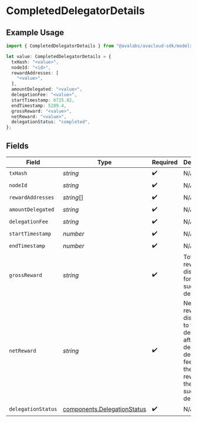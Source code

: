 # CompletedDelegatorDetails

## Example Usage

```typescript
import { CompletedDelegatorDetails } from "@avalabs/avacloud-sdk/models/components";

let value: CompletedDelegatorDetails = {
  txHash: "<value>",
  nodeId: "<id>",
  rewardAddresses: [
    "<value>",
  ],
  amountDelegated: "<value>",
  delegationFee: "<value>",
  startTimestamp: 6725.82,
  endTimestamp: 5289.4,
  grossReward: "<value>",
  netReward: "<value>",
  delegationStatus: "completed",
};
```

## Fields

| Field                                                                                                                        | Type                                                                                                                         | Required                                                                                                                     | Description                                                                                                                  |
| ---------------------------------------------------------------------------------------------------------------------------- | ---------------------------------------------------------------------------------------------------------------------------- | ---------------------------------------------------------------------------------------------------------------------------- | ---------------------------------------------------------------------------------------------------------------------------- |
| `txHash`                                                                                                                     | *string*                                                                                                                     | :heavy_check_mark:                                                                                                           | N/A                                                                                                                          |
| `nodeId`                                                                                                                     | *string*                                                                                                                     | :heavy_check_mark:                                                                                                           | N/A                                                                                                                          |
| `rewardAddresses`                                                                                                            | *string*[]                                                                                                                   | :heavy_check_mark:                                                                                                           | N/A                                                                                                                          |
| `amountDelegated`                                                                                                            | *string*                                                                                                                     | :heavy_check_mark:                                                                                                           | N/A                                                                                                                          |
| `delegationFee`                                                                                                              | *string*                                                                                                                     | :heavy_check_mark:                                                                                                           | N/A                                                                                                                          |
| `startTimestamp`                                                                                                             | *number*                                                                                                                     | :heavy_check_mark:                                                                                                           | N/A                                                                                                                          |
| `endTimestamp`                                                                                                               | *number*                                                                                                                     | :heavy_check_mark:                                                                                                           | N/A                                                                                                                          |
| `grossReward`                                                                                                                | *string*                                                                                                                     | :heavy_check_mark:                                                                                                           | Total rewards distributed for the successful delegation.                                                                     |
| `netReward`                                                                                                                  | *string*                                                                                                                     | :heavy_check_mark:                                                                                                           | Net rewards distributed to the delegator after deducting delegation fee from the gross reward for the successful delegation. |
| `delegationStatus`                                                                                                           | [components.DelegationStatus](../../models/components/delegationstatus.md)                                                   | :heavy_check_mark:                                                                                                           | N/A                                                                                                                          |